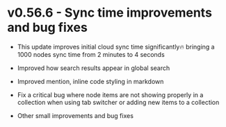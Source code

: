 # v0.56.6 - Sync time improvements and bug fixes

- This update improves initial cloud sync time significantly🔥 bringing a 1000 nodes sync time from 2 minutes to 4 seconds

- Improved how search results appear in global search

- Improved mention, inline code styling in markdown

- Fix a critical bug where node items are not showing properly in a collection when using tab switcher or adding new items to a collection

- Other small improvements and bug fixes